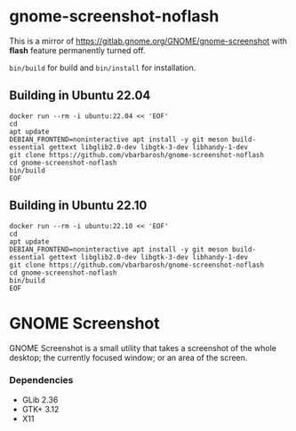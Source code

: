 # gnome-screenshot-noflash

This is a mirror of https://gitlab.gnome.org/GNOME/gnome-screenshot with
**flash** feature permanently turned off.

`bin/build` for build and `bin/install` for installation.

## Building in Ubuntu 22.04

```shell
docker run --rm -i ubuntu:22.04 << 'EOF'
cd
apt update
DEBIAN_FRONTEND=noninteractive apt install -y git meson build-essential gettext libglib2.0-dev libgtk-3-dev libhandy-1-dev
git clone https://github.com/vbarbarosh/gnome-screenshot-noflash
cd gnome-screenshot-noflash
bin/build
EOF
```

## Building in Ubuntu 22.10

```shell
docker run --rm -i ubuntu:22.10 << 'EOF'
cd
apt update
DEBIAN_FRONTEND=noninteractive apt install -y git meson build-essential gettext libglib2.0-dev libgtk-3-dev libhandy-1-dev
git clone https://github.com/vbarbarosh/gnome-screenshot-noflash
cd gnome-screenshot-noflash
bin/build
EOF
```

GNOME Screenshot
================

GNOME Screenshot is a small utility that takes a screenshot of the whole
desktop; the currently focused window; or an area of the screen.

### Dependencies

 - GLib 2.36
 - GTK+ 3.12
 - X11
